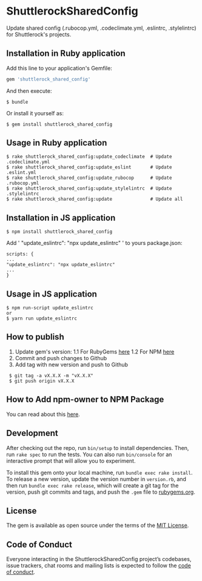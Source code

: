 # ShuttlerockSharedConfig

Update shared config (.rubocop.yml, .codeclimate.yml, .eslintrc, .stylelintrc)
for Shuttlerock's projects.

## Installation in Ruby application

Add this line to your application's Gemfile:

```ruby
gem 'shuttlerock_shared_config'
```

And then execute:

    $ bundle

Or install it yourself as:

    $ gem install shuttlerock_shared_config

## Usage in Ruby application

    $ rake shuttlerock_shared_config:update_codeclimate  # Update .codeclimate.yml
    $ rake shuttlerock_shared_config:update_eslint       # Update .eslint.yml
    $ rake shuttlerock_shared_config:update_rubocop      # Update .rubocop.yml
    $ rake shuttlerock_shared_config:update_stylelintrc  # Update .stylelintrc
    $ rake shuttlerock_shared_config:update              # Update all

## Installation in JS application
    $ npm install shuttlerock_shared_config

Add ' "update_eslintrc": "npx update_eslintrc" ' to yours package.json:

```
scripts: {
...
"update_eslintrc": "npx update_eslintrc"
...
}
```
## Usage in JS application

    $ npm run-script update_eslintrc
    or
    $ yarn run update_eslintrc

## How to publish 

1. Update gem's version:
  1.1 For RubyGems [here](https://github.com/Shuttlerock/shuttlerock_shared_config/blob/master/lib/shuttlerock_shared_config/version.rb)
  1.2 For NPM [here](https://github.com/Shuttlerock/shuttlerock_shared_config/blob/master/package.json)
2. Commit and push changes to Github
2. Add tag with new version and push to Github
```
 $ git tag -a vX.X.X -m "vX.X.X"
 $ git push origin vX.X.X
```  

## How to Add npm-owner to NPM Package

You can read about this [here](https://docs.npmjs.com/cli/owner).

## Development

After checking out the repo, run `bin/setup` to install dependencies. Then, run `rake spec` to run the tests. You can also run `bin/console` for an interactive prompt that will allow you to experiment.

To install this gem onto your local machine, run `bundle exec rake install`. To release a new version, update the version number in `version.rb`, and then run `bundle exec rake release`, which will create a git tag for the version, push git commits and tags, and push the `.gem` file to [rubygems.org](https://rubygems.org).

## License

The gem is available as open source under the terms of the [MIT License](https://opensource.org/licenses/MIT).

## Code of Conduct

Everyone interacting in the ShuttlerockSharedConfig project’s codebases, issue trackers, chat rooms and mailing lists is expected to follow the [code of conduct](https://github.com/[USERNAME]/shuttlerock_shared_config/blob/master/CODE_OF_CONDUCT.md).
